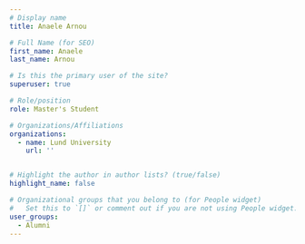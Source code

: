 ```yaml
---
# Display name
title: Anaele Arnou

# Full Name (for SEO)
first_name: Anaele
last_name: Arnou

# Is this the primary user of the site?
superuser: true

# Role/position
role: Master's Student

# Organizations/Affiliations
organizations:
  - name: Lund University
    url: ''


# Highlight the author in author lists? (true/false)
highlight_name: false

# Organizational groups that you belong to (for People widget)
#   Set this to `[]` or comment out if you are not using People widget.
user_groups:
  - Alumni
---
```

